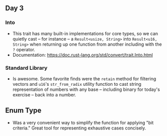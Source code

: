 ## Day 3

### Into
- This trait has many built-in implementations for core types, so we can quietly cast – for instance – a `Result<usize, String>` into `Result<u16, String>` when returning up one function from another including with the `?` operator.
- Documentation: https://doc.rust-lang.org/std/convert/trait.Into.html

### Standard Library
- Is awesome. Some favorite finds were the `retain` method for filtering vectors and `u16`'s `str_from_radix` utility function to cast string representation of numbers with any base – including binary for today's exercise – back into a number.

## Enum Type
- Was a very convenient way to simplify the function for applying "bit criteria." Great tool for representing exhaustive cases concisely.